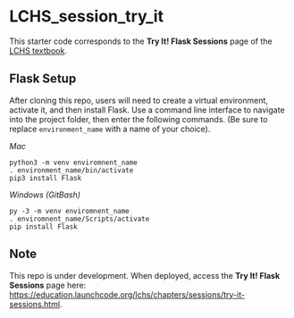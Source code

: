 # LCHS_session_try_it
This starter code corresponds to the **Try It! Flask Sessions** page of the [LCHS textbook](https://education.launchcode.org/lchs/index.html).

## Flask Setup
After cloning this repo, users will need to create a virtual environment, activate it, and then install Flask. Use a command line interface to navigate into the project folder,
then enter the following commands. (Be sure to replace `environment_name` with a name of your choice).

*Mac*
```
python3 -m venv enviromnent_name
. environment_name/bin/activate
pip3 install Flask
```

*Windows (GitBash)*
```
py -3 -m venv enviromnent_name
. enviromnent_name/Scripts/activate
pip install Flask
```

## Note
This repo is under development. When deployed, access the **Try It! Flask Sessions** page here: https://education.launchcode.org/lchs/chapters/sessions/try-it-sessions.html.
